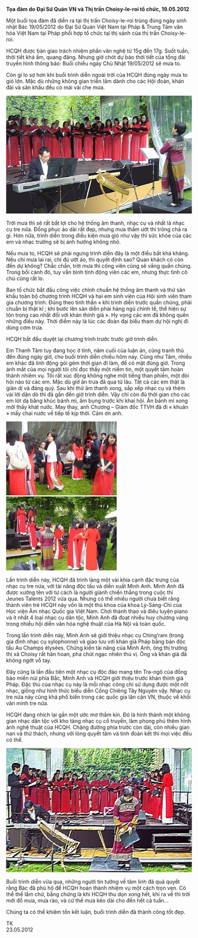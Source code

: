 <!--
title: Tọa đàm do Đại Sứ Quán VN - Trung Tâm Văn Hóa VN tại Paris và Thị trấn Choisy-le-roi tổ chức
author: Nguyễn Tích Kỳ
-->

**Tọa đàm do Đại Sứ Quán VN và Thị trấn Choisy-le-roi tổ chức, 19.05.2012**

Một buổi tọa đàm đã diễn ra tại thị trấn Choisy-le-roi trùng đúng ngày sinh nhật Bác 19/05/2012 do Đại Sứ Quán Việt Nam tại Pháp & Trung Tâm văn hóa Việt Nam tại Pháp phối hợp tổ chức tại thị sảnh của thị trấn Choisy-le-roi.

HCQH được bàn giao trách nhiệm phần văn nghệ từ 15g đến 17g. Suốt tuần, thời tiết khá ấm, quang đãng. Nhưng giờ chót dự báo thời tiết của tổng đài truyền hình thông báo: Buổi chiều ngày Chủ Nhật 19/05/2012 sẽ mưa to.

Còn gì lo sợ hơn khi buổi trình diễn ngoài trời của HCQH đúng ngày mưa to gió lớn. Mặc dù những không gian triển lãm dành cho các Hội đoàn, khán đài và sân khấu đều có mái vải che mưa.

![](2-1.jpg)

Trời mưa thì sẽ rất bất lợi cho hệ thống âm thanh, nhạc cụ và nhất là nhạc cụ tre nứa.  Đồng phục áo dài rất đẹp, nhưng mưa thấm ướt thì trông chả ra gì. Hơn nữa, trình diễn trong điều kiện mưa gió như vậy thỉ sức khỏe của các em và nhạc trưởng sẽ bị ảnh hưởng không nhỏ.

Nếu mưa to, HCQH sẽ phải ngưng trình diễn đây là một điều bất khả kháng.  
Nếu chỉ mưa lai rai, chỉ đủ ướt áo, thì quyết định sao?  Quan khách có còn đến dự không? Chắc chắn, trời mưa thì công viên cũng sẽ vắng quần chúng. Trong bối cảnh đó, tuy vẫn bình tĩnh động viên các em, nhưng thực tình cô chú cũng rất lo.

Ban tổ chức bắt đầu công việc chỉnh chuẩn hệ thống âm thanh và thử sân khấu toàn bộ chương trình HCQH và hai em sinh viên của Hội sinh viên tham gia chương trình. Đúng theo tinh thần « khi trình diễn trước quần chúng, phải chuẩn bị thật kĩ ; khi bước lên sàn diễn phải hàng ngũ chỉnh tề, thể hiện sự tôn trọng cao nhất đối với khán thính giả ». Hy vọng các em đã không quên những điều này. Thời điểm này là lúc các đoàn đại biểu tham dự hội nghị đi dùng cơm trưa.

HCQH bắt đầu duyệt lại chương trình trước trước giờ trình diễn.

Em Thanh Tâm tuy đang học ở tỉnh, năm cuối của luận án, cũng tranh thủ đến đúng ngày giờ, cho buổi trình diễn chiều hôm nay. Cũng như Tâm, nhiều em khác đã linh động gói gém thời gian đi làm, để có mặt đúng giờ. Trong ánh mắt của mọi người tôi chỉ đọc thấy một niềm tin, một quyết tâm hoàn thành nhiêm vụ. Tôi rất xúc động không nghe một tiếng than phiền, một đòi hỏi nào từ các em. Mặc dù giờ ăn trưa đã qua từ lâu. Tất cả các em thật là giản dị và đáng quý. Sau khi thử âm thanh xong, sắp xếp nhạc cụ và thêm vài lời dặn dò thì đã gần đến giờ trình diễn. Vậy chỉ còn đủ thời gian cho các em lót dạ bằng khúc bánh mì, ấm bụng trước khi khai hội. Ăn bánh mì xong mới thấy khát nước. May thay, anh Chương – Giám đốc TTVH đã đi « khuân » mấy chai nước về tiếp tế kịp thời. Cảm ơn anh.

![](2-2.jpg) ![](2-3.jpg)

Lần trình diễn này, HCQH đã trình làng một vài khía cạnh đặc trưng của nhạc cụ tre nứa, với tài năng độc tấu và diễn xuất Minh Anh. Minh Anh đã được xướng tên với tư cách là người giành chiến thắng trong cuộc thi Jeunes Talents 2012 vừa qua. Nhưng có thể nhiều người chưa biết rằng thành viên trẻ HCQH này vốn là một thủ khoa của khoa Lý-Sáng-Chỉ của Học viện Âm nhạc Quốc gia Việt Nam. Chơi thành thạo và điêu luyện piano và ít nhất 4 loại nhạc cụ dân tộc, Minh Anh đã đoạt nhiều huy chương vàng trong nhiều hội diễn văn hóa nghệ thuật của Hà Nội và toàn quốc.

Trong lần trình diễn này, Minh Anh sẽ giới thiệu nhạc cụ Ching’ram (trong gia đình nhạc cụ sylophonne) và giao lưu với khán giả Pháp bằng bản độc tấu Au Champs élysées. Chứng kiến tài năng của Minh Anh, ông thị trưởng thị xã Choisy rất hân hoan, pha chút ngạc nhiên thú vị. Ông và khán giả đã không ngớt vỗ tay.

Đây cũng là lần đầu tiên một nhạc cụ độc đáo mang tên Tra-ngô của đồng bào miền núi phía Bắc, Minh Anh và HCQH giới thiệu trước khán thính giả Pháp. Đặc thù của nhạc cụ này là mỗi nhạc công chỉ sử dụng được một nốt nhạc, giống như hình thức biểu diễn Cồng Chiêng Tây Nguyên vậy. Nhạc cụ tre nứa này cũng khá phổ biến trong các quốc gia lân cận VN, thuộc về khối văn minh tre nứa.  

HCQH đang nhích lại gần một ước mơ thầm kín. Đó là hình thành một không gian nhạc dân tộc với kho tàng nhạc cụ cổ truyền, làm phong phú thêm hình ảnh nghệ thuật của HCQH. Chặng đường phía trước còn dài, còn nhiều gian nan và thử thách, nhưng với lòng quyết tâm và tình đoàn kết thì mọi việc đều có thể.

![](2-4.jpg)

Buổi trình diễn vừa qua, những người tin tưởng về tâm linh đã quả quyết rằng Bác đã phù hộ để HCQH hoàn thành nhiệm vụ một cách trọn vẹn. Có thể thế lắm chứ, bằng chứng là khi HCQH thu dọn xong hết, khi ra về thì trời mới đổ mưa, mưa rào, và cứ thế mưa kéo dài cho đến hết cả tuần…

Chúng ta có thể khiêm tốn kết luận, buổi trình diễn đã thành công tốt đẹp.

TK  
23.05.2012